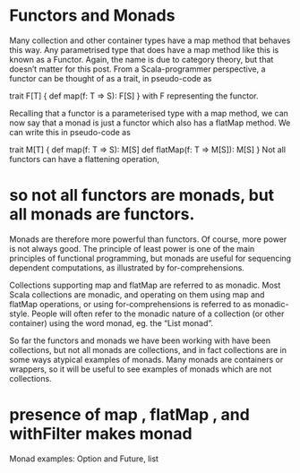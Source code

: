 # Functors and Monads

Many collection and other container types have a map method that behaves this way. Any parametrised type that does have a map method like this is known as a Functor. Again, the name is due to category theory, but that doesn’t matter for this post. From a Scala-programmer perspective, a functor can be thought of as a trait, in pseudo-code as

trait F[T] {
  def map(f: T => S): F[S]
}
with F representing the functor.

Recalling that a functor is a parameterised type with a map method, we can now say that a monad is just a functor which also has a flatMap method. We can write this in pseudo-code as

trait M[T] {
  def map(f: T => S): M[S]
  def flatMap(f: T => M[S]): M[S]
}
Not all functors can have a flattening operation, 
   # so not all functors are monads, but all monads are functors. 

Monads are therefore more powerful than functors. Of course, more power is not always good. The principle of least power is one of the main principles of functional programming, but monads are useful for sequencing dependent computations, as illustrated by for-comprehensions.

Collections supporting map and flatMap are referred to as monadic. Most Scala collections are monadic, and operating on them using map and flatMap operations, or using for-comprehensions is referred to as monadic-style. People will often refer to the monadic nature of a collection (or other container) using the word monad, eg. the “List monad”.

So far the functors and monads we have been working with have been collections, but not all monads are collections, and in fact collections are in some ways atypical examples of monads. Many monads are containers or wrappers, so it will be useful to see examples of monads which are not collections.

# presence of map , flatMap , and withFilter makes monad

Monad examples: Option and Future, list
